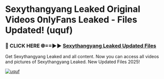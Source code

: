 # Sexythangyang Leaked Original Videos 0nlyFans Leaked - Files Updated! (uquf)

<h3>🔴 CLICK HERE 🌐==►► <a href="https://tinyurl.com/x26r9saj" rel="nofollow">Sexythangyang Leaked Updated Files</a></h3>

Get Sexythangyang Leaked and all content. Now you can access all videos and pictures of Sexythangyang Leaked. New Updated Files 2025!

[![uquf](https://i.imgur.com/LkgZPqh.gif)](https://tinyurl.com/x26r9saj)
